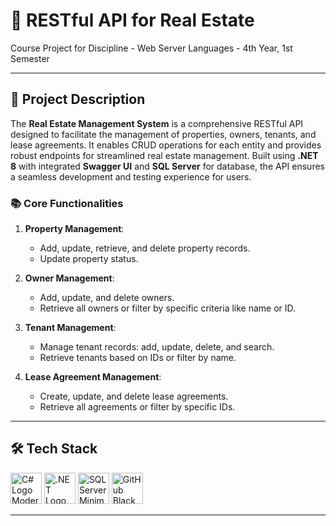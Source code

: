 # 🚀 **RESTful API for Real Estate**
Course Project for Discipline - Web Server Languages - 4th Year, 1st Semester

---


## 📝 **Project Description**

The **Real Estate Management System** is a comprehensive RESTful API designed to facilitate the management of properties, owners, tenants, and lease agreements. It enables CRUD operations for each entity and provides robust endpoints for streamlined real estate management. Built using **.NET 8** with integrated **Swagger UI** and **SQL Server** for database, the API ensures a seamless development and testing experience for users.

### 📚 **Core Functionalities**
1. **Property Management**:
   - Add, update, retrieve, and delete property records.
   - Update property status.

2. **Owner Management**:
   - Add, update, and delete owners.
   - Retrieve all owners or filter by specific criteria like name or ID.

3. **Tenant Management**:
   - Manage tenant records: add, update, delete, and search.
   - Retrieve tenants based on IDs or filter by name.

4. **Lease Agreement Management**:
   - Create, update, and delete lease agreements.
   - Retrieve all agreements or filter by specific IDs.

---

## 🛠️ **Tech Stack**

<p align="left">
  <img src="https://cdn.worldvectorlogo.com/logos/c--4.svg" alt="C# Logo Modern" width="50"/>
  <img src="https://upload.wikimedia.org/wikipedia/commons/e/ee/.NET_Core_Logo.svg" alt=".NET Logo" width="50"/>
  <img src="https://www.svgrepo.com/show/303229/microsoft-sql-server-logo.svg" alt="SQL Server Minimal Logo" width="50"/>
  <img src="https://cdn.jsdelivr.net/gh/devicons/devicon/icons/github/github-original.svg" alt="GitHub Black Logo" width="50"/>
</p>


---

